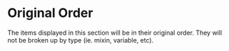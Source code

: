 # Original Order

The items displayed in this section will be in their original order. They will not be broken up by type (ie. mixin, variable, etc).
